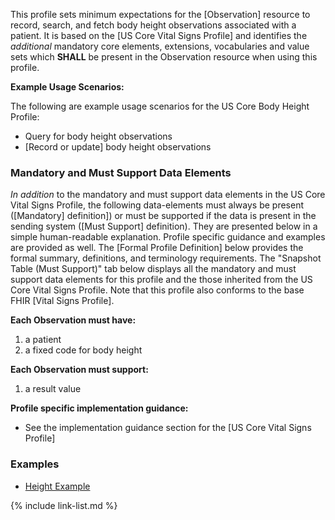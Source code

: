 
This profile sets minimum expectations for the [Observation] resource to record, search, and fetch body height observations associated with a patient. It is based on the [US Core Vital Signs Profile] and identifies the *additional* mandatory core elements, extensions, vocabularies and value sets which **SHALL** be present in the Observation resource when using this profile.

**Example Usage Scenarios:**

The following are example usage scenarios for the US Core Body Height Profile:

- Query for body height observations
- [Record or update] body height observations

### Mandatory and Must Support Data Elements

*In addition* to the mandatory and must support data elements in the US Core Vital Signs Profile, the following data-elements must always be present ([Mandatory] definition]) or must be supported if the data is present in the sending system ([Must Support] definition). They are presented below in a simple human-readable explanation. Profile specific guidance and examples are provided as well.  The [Formal Profile Definition] below provides the  formal summary, definitions, and terminology requirements.  The "Snapshot Table (Must Support)" tab below displays all the mandatory and must support data elements for this profile and the those inherited from the US Core Vital Signs Profile.  Note that this profile also conforms to the base FHIR [Vital Signs Profile].

**Each Observation must have:**

1. a patient
1. a fixed code for body height

**Each Observation must support:**

1.  a result value

**Profile specific implementation guidance:**

- See the implementation guidance section for the [US Core Vital Signs Profile]

### Examples

- [Height Example](Observation-height.html)

{% include link-list.md %}
